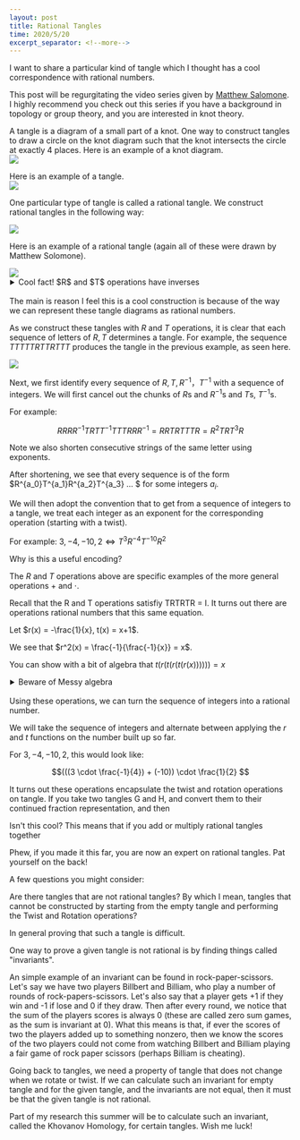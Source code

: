 ```yaml
---
layout: post
title: Rational Tangles
time: 2020/5/20
excerpt_separator: <!--more-->
---
```

<style>
    img {
    display: block;
    margin-left: auto;
    margin-right: auto;
    }
    details {
        margin-left: 5%;
    }
    summary {
        margin-left: -5%;
        position : relat;
    }
    .tangle{

    }
</style>

I want to share a particular kind of tangle which I thought has a cool correspondence with rational numbers. 

This post will be regurgitating the video series given by <a href = "https://www.youtube.com/playlist?list=PLL0ATV5XYF8BfT8CmmzKnfTlf3V9hQgj9">Matthew Salomone</a  >. I highly recommend you check out this series if you have a background in topology or group theory, and you are interested in knot theory. 


<div id="tangle">
A tangle is a diagram of a small part of a knot. One way to construct tangles to draw a circle on the knot diagram such that the knot intersects the circle at exactly 4 places. Here is an example of a knot diagram. 
</div>
<img src = "{{site.baseurl}}/assets/img/KnotDiagramExample.jpg">

Here is an example of a tangle. 
<img src = "{{site.baseurl}}/assets/img/TangleExample.jpg">

<!--more-->

One particular type of tangle is called a rational tangle. We construct rational tangles in the following way:

<img src = "{{site.baseurl}}/assets/img/RationalTangles.jpg" class="center">

Here is an example of a rational tangle (again all of these were drawn by Matthew Solomone). 

<img src = "{{site.baseurl}}/assets/img/RationalTangleExample.jpg" class="center">

<details>
<summary>Cool fact! $R$ and $T$ operations have inverses</summary> 
We note that the $R$ operation has an inverse. You can see geometrically that $R^2 = I$, meaning that if you rotate by 90 degrees 2 times you end up with the same tangle (this is due to the vertical symmetry we started with at with empty tangle). Therefore the inverse of $R, R^{-1}$, is equal to itself. 

We also note that the $T$ operation has an inverse. The proof that
$TRTRTR = I$ can be seen with this animation below. Note that we say tangles are equal when we stretch and bend one tangle to another, without breaking or tearing any of the strands. 

<img src = "{{site.baseurl}}/assets/img/TwistInverse.gif">

Thus, we let the inverse of $T, T^{-1} = RTRTR$
</details>
<br>
The main is reason I feel this is a cool construction is because of the way we can represent these tangle diagrams as rational numbers. 

As we construct these tangles with $R$ and $T$ operations, it is clear that each sequence of letters of $R, T$ determines a tangle. For example, the sequence $TTTTTRTTRTTT$ produces the tangle in the previous example, as seen here.

<img src = "{{site.baseurl}}/assets/img/Tangle.gif">


Next, we first identify every sequence of $R, T, R^{-1}，T^{-1}$ with a sequence of integers. We will first cancel out the chunks of $R$s and $R^{-1}$s and $T$s, $T^{-1}$s. 

For example:

$$RRRR^{-1}TRTT^{-1}TTTRRR^{-1} = RRTRTTTR = R^2TRT^3R$$

Note we also shorten consecutive strings of the same letter using exponents. 

After shortening, we see that every sequence is of the form $R^{a_0}T^{a_1}R^{a_2}T^{a_3} ... $ for some integers $a_i$. 

We will then adopt the convention that to get from a sequence of  integers to a tangle, we treat each integer as an exponent for the corresponding operation (starting with a twist). 

For example:
$3, -4, -10, 2 \iff  T^3R^{-4}T^{-10}R^2$

Why is this a useful encoding? 

The $R$ and $T$ operations above are specific examples of the more general operations $+$ and $\cdot$. 

Recall that the R and T operations satisfiy TRTRTR = I.
It turns out there are operations rational numbers that this same equation. 

Let $r(x) = -\frac{1}{x}, t(x) = x+1$. 

We see that $r^2(x) = \frac{-1}{\frac{-1}{x}} = x$.

You can show with a bit of algebra that $t(r(t(r(t(r(x)))))) = x$ 
<details>
<summary> Beware of Messy algebra </summary>
$$
\begin{equation*}
    \begin{split}
        t(r(t(r(t(r(x)))))) &= t(r(t(r(t(-\frac{1}{x})))))) \\ 
                            &= t(r(t(r(-\frac{1}{x} + 1))))) \\
                            &= t(r(t(\frac{-1}{(-\frac{1}{x} + 1)}))) \\
                            &= t(r(\frac{-1}{(-\frac{1}{x} + 1)} + 1)) \\
                            &= t(\frac{-1}{\frac{-1}{-\frac{1}{x} + 1} + 1}) \\
                            &= \frac{-1}{\frac{-1}{-\frac{1}{x} + 1} + 1} + 1 \\
                            &= \frac{-1}{\frac{-1}{\frac{x - 1}{x}} + 1} + 1 \\
                            &= \frac{-1}{\frac{-x}{x - 1} + 1} + 1 \\
                            &= \frac{-1}{\frac{-x + (x - 1)}{x - 1}} + 1 \\
                            &= x - 1 + 1 = x \\
    \end{split}    
\end{equation*}
$$
</details>

<br>
Using these operations, we can turn the sequence of integers into a rational number. 

We will take the sequence of integers and alternate between applying the $r$ and $t$ functions on the number built up so far. 

For $3, -4, -10, 2$, this would look like:

$$(((3 \cdot \frac{-1}{4}) + (-10)) \cdot \frac{1}{2} $$

It turns out these operations encapsulate the twist and rotation operations on tangle. If you take two tangles G and H, and convert them to their continued fraction representation, and then

Isn't this cool? This means that if you add or multiply rational tangles together 


Phew, if you made it this far, you are now an expert on rational tangles. Pat yourself on the back!

A few questions you might consider:

Are there tangles that are not rational tangles? By which I mean, tangles that cannot be constructed by starting from the empty tangle and performing the Twist and Rotation operations?

In general proving that such a tangle is difficult. 
<!-- Given an arbitrary tangle, one to way prove it can be constructed from R and T operations is to give a sequence of such operations, and then twist and bend the tangle such that it matches up.  -->
<!-- It is usually easier to prove that it cannot be constructed.  -->
One way to prove a given tangle is not rational is by finding things called "invariants".

An simple example of an invariant can be found in rock-paper-scissors. Let's say we have two players Billbert and Billiam, who play a number of rounds of rock-papers-scissors. Let's also say that a player gets +1 if they win and -1 if lose and 0 if they draw. Then after every round, we notice that the sum of the players scores is always 0 (these are called zero sum games, as the sum is invariant at 0). What this means is that, if ever the scores of two the players added up to something nonzero, then we know the scores of the two players could not come from watching Billbert and Billiam playing a fair game of rock paper scissors (perhaps Billiam is cheating). 

Going back to tangles, we need a property of tangle that does not change when we rotate or twist. If we can calculate such an invariant for empty tangle and for the given tangle, and the invariants are not equal, then it must be that the given tangle is not rational. 

Part of my research this summer will be to calculate such an invariant, called the Khovanov Homology, for certain tangles. Wish me luck!



